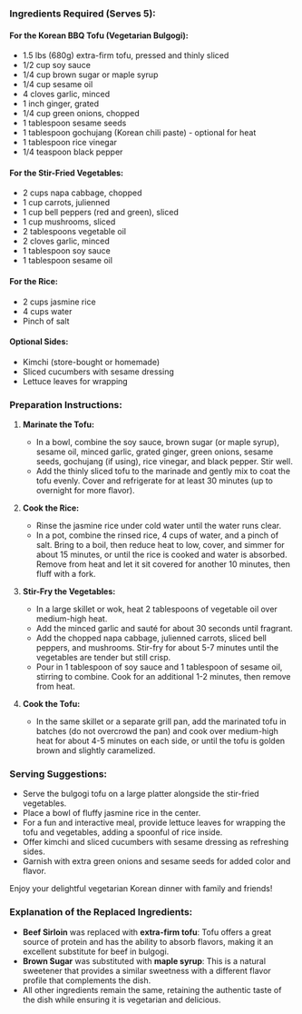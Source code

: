 ### Ingredients Required (Serves 5):  

#### For the Korean BBQ Tofu (Vegetarian Bulgogi):  
- 1.5 lbs (680g) extra-firm tofu, pressed and thinly sliced  
- 1/2 cup soy sauce  
- 1/4 cup brown sugar or maple syrup  
- 1/4 cup sesame oil  
- 4 cloves garlic, minced  
- 1 inch ginger, grated  
- 1/4 cup green onions, chopped  
- 1 tablespoon sesame seeds  
- 1 tablespoon gochujang (Korean chili paste) - optional for heat  
- 1 tablespoon rice vinegar  
- 1/4 teaspoon black pepper  

#### For the Stir-Fried Vegetables:  
- 2 cups napa cabbage, chopped  
- 1 cup carrots, julienned  
- 1 cup bell peppers (red and green), sliced  
- 1 cup mushrooms, sliced  
- 2 tablespoons vegetable oil  
- 2 cloves garlic, minced  
- 1 tablespoon soy sauce  
- 1 tablespoon sesame oil  

#### For the Rice:  
- 2 cups jasmine rice  
- 4 cups water  
- Pinch of salt  

#### Optional Sides:  
- Kimchi (store-bought or homemade)  
- Sliced cucumbers with sesame dressing  
- Lettuce leaves for wrapping  

### Preparation Instructions:  

1. **Marinate the Tofu:**
   - In a bowl, combine the soy sauce, brown sugar (or maple syrup), sesame oil, minced garlic, grated ginger, green onions, sesame seeds, gochujang (if using), rice vinegar, and black pepper. Stir well.
   - Add the thinly sliced tofu to the marinade and gently mix to coat the tofu evenly. Cover and refrigerate for at least 30 minutes (up to overnight for more flavor).

2. **Cook the Rice:**
   - Rinse the jasmine rice under cold water until the water runs clear.
   - In a pot, combine the rinsed rice, 4 cups of water, and a pinch of salt. Bring to a boil, then reduce heat to low, cover, and simmer for about 15 minutes, or until the rice is cooked and water is absorbed. Remove from heat and let it sit covered for another 10 minutes, then fluff with a fork.

3. **Stir-Fry the Vegetables:**
   - In a large skillet or wok, heat 2 tablespoons of vegetable oil over medium-high heat. 
   - Add the minced garlic and sauté for about 30 seconds until fragrant.
   - Add the chopped napa cabbage, julienned carrots, sliced bell peppers, and mushrooms. Stir-fry for about 5-7 minutes until the vegetables are tender but still crisp.
   - Pour in 1 tablespoon of soy sauce and 1 tablespoon of sesame oil, stirring to combine. Cook for an additional 1-2 minutes, then remove from heat.

4. **Cook the Tofu:**
   - In the same skillet or a separate grill pan, add the marinated tofu in batches (do not overcrowd the pan) and cook over medium-high heat for about 4-5 minutes on each side, or until the tofu is golden brown and slightly caramelized. 

### Serving Suggestions:  
- Serve the bulgogi tofu on a large platter alongside the stir-fried vegetables.  
- Place a bowl of fluffy jasmine rice in the center.  
- For a fun and interactive meal, provide lettuce leaves for wrapping the tofu and vegetables, adding a spoonful of rice inside.  
- Offer kimchi and sliced cucumbers with sesame dressing as refreshing sides.  
- Garnish with extra green onions and sesame seeds for added color and flavor.  

Enjoy your delightful vegetarian Korean dinner with family and friends!

### Explanation of the Replaced Ingredients:  
- **Beef Sirloin** was replaced with **extra-firm tofu**: Tofu offers a great source of protein and has the ability to absorb flavors, making it an excellent substitute for beef in bulgogi.
- **Brown Sugar** was substituted with **maple syrup**: This is a natural sweetener that provides a similar sweetness with a different flavor profile that complements the dish.
- All other ingredients remain the same, retaining the authentic taste of the dish while ensuring it is vegetarian and delicious.